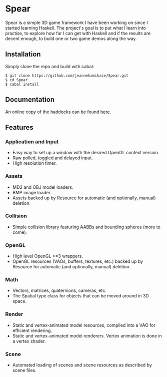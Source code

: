 Spear
=====

Spear is a simple 3D game framework I have been working on since I started learning Haskell. The project's goal is to put what I learn into practise, to explore how far I can get with Haskell and if the results are decent enough, to build one or two game demos along the way.

Installation
------------

Simply clone the repo and build with cabal:

```
$ git clone https://github.com/jeannekamikaze/Spear.git
$ cd Spear
$ cabal install
```

Documentation
-------------

An online copy of the haddocks can be found [here][0].

Features
--------

### Application and Input
* Easy way to set up a window with the desired OpenGL context version.
* Raw polled, toggled and delayed input.
* High resolution timer.

### Assets
* MD2 and OBJ model loaders.
* BMP image loader.
* Assets backed up by Resource for automatic (and optionally, manual) deletion.

### Collision
* Simple collision library featuring AABBs and bounding spheres (more to come).

### OpenGL
* High level OpenGL >=3 wrappers.
* OpenGL resources (VAOs, buffers, textures, etc.) backed up by Resource for automatic (and optionally, manual) deletion.

### Math
* Vectors, matrices, quaternions, cameras, etc.
* The Spatial type class for objects that can be moved around in 3D space.

### Render
* Static and vertex-animated model resources, compiled into a VAO for efficient rendering.
* Static and vertex-animated model renderers. Vertex animation is done in a vertex shader.

### Scene
* Automated loading of scenes and scene resources as described by scene files.

[0]: http://shellblade.net/docs/Spear/index.html

